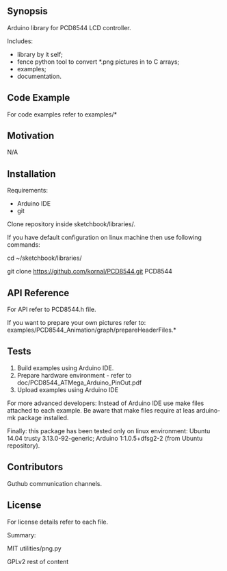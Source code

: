 ## Synopsis

Arduino library for PCD8544 LCD controller.

Includes:
* library by it self;
* fence python tool to convert *.png pictures in to C arrays;
* examples;
* documentation.

## Code Example

For code examples refer to examples/*

## Motivation

N/A

## Installation

Requirements:
* Arduino IDE
* git

Clone repository inside sketchbook/libraries/.

If you have default configuration on linux machine then use following commands:

cd ~/sketchbook/libraries/

git clone https://github.com/kornal/PCD8544.git PCD8544

## API Reference

For API refer to PCD8544.h file.

If you want to prepare your own pictures refer to:
examples/PCD8544_Animation/graph/prepareHeaderFiles.*

## Tests

1. Build examples using Arduino IDE.
2. Prepare hardware environment - refer to doc/PCD8544_ATMega_Arduino_PinOut.pdf
3. Upload examples using Arduino IDE

For more advanced developers:
Instead of Arduino IDE use make files attached to each example.
Be aware that make files require at leas arduino-mk package installed.

Finally: this package has been tested only on linux environment:
Ubuntu 14.04 trusty 3.13.0-92-generic;
Arduino 1:1.0.5+dfsg2-2 (from Ubuntu repository).

## Contributors

Guthub communication channels.

## License

For license details refer to each file.

Summary:

MIT
utilities/png.py

GPLv2
rest of content
